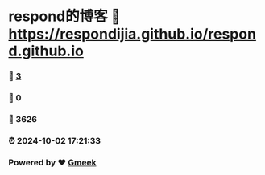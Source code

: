 # respond的博客 :link: https://respondijia.github.io/respond.github.io 
### :page_facing_up: [3](https://respondijia.github.io/respond.github.io/tag.html) 
### :speech_balloon: 0 
### :hibiscus: 3626 
### :alarm_clock: 2024-10-02 17:21:33 
### Powered by :heart: [Gmeek](https://github.com/Meekdai/Gmeek)
